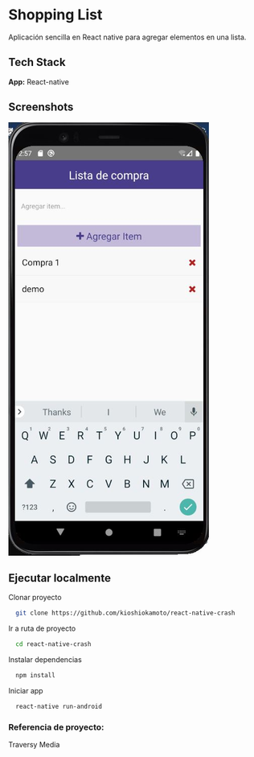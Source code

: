 # Shopping List

Aplicación sencilla en React native para agregar elementos en una lista.

## Tech Stack

**App:** React-native

## Screenshots

![App Screenshot](preview.JPG)

## Ejecutar localmente

Clonar proyecto

```bash
  git clone https://github.com/kioshiokamoto/react-native-crash
```

Ir a ruta de proyecto

```bash
  cd react-native-crash
```

Instalar dependencias

```bash
  npm install
```

Iniciar app

```bash
  react-native run-android
```

### Referencia de proyecto:

Traversy Media
